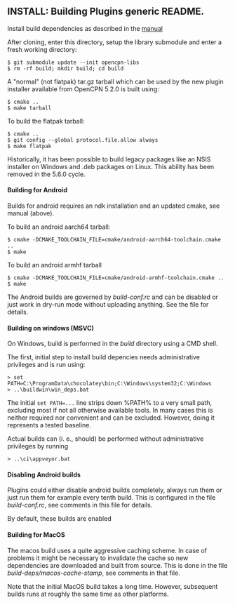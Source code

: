 ## INSTALL: Building Plugins generic README.

Install build dependencies as described in the
[manual](https://opencpn-manuals.github.io/main/AlternativeWorkflow/Local-Build.html)

After cloning, enter this directory, setup the library submodule and
enter a fresh working directory:

    $ git submodule update --init opencpn-libs
    $ rm -rf build; mkdir build; cd build

A "normal" (not flatpak) tar.gz tarball which can be used by the new plugin
installer available from OpenCPN 5.2.0 is built using:

    $ cmake ..
    $ make tarball

To build the flatpak tarball:

    $ cmake ..
    $ git config --global protocol.file.allow always
    $ make flatpak

Historically, it has been possible to build legacy packages like
an NSIS installer on Windows and .deb packages on Linux. This ability
has been removed in the 5.6.0 cycle.

#### Building for Android

Builds for android requires an ndk installation and an updated cmake,
see manual (above).

To build an android aarch64 tarball:

    $ cmake -DCMAKE_TOOLCHAIN_FILE=cmake/android-aarch64-toolchain.cmake ..
    $ make

To build an android armhf tarball

    $ cmake -DCMAKE_TOOLCHAIN_FILE=cmake/android-armhf-toolchain.cmake ..
    $ make

The Android builds are governed by _build-conf.rc_ and can be disabled or
just work in dry-run mode without uploading anything. See the file for
details.

#### Building on windows (MSVC)
On Windows, build is performed in the _build_ directory using a CMD shell.

The first, initial step to install build depencies needs administrative
privileges and is run using:

    > set PATH=C:\ProgramData\chocolatey\bin;C:\Windows\system32;C:\Windows
    > ..\buildwin\win_deps.bat

The initial `set PATH=...` line strips down %PATH% to a very small path,
excluding most if not all otherwise available tools. In many cases this is
neither required nor convenient and can be excluded. However, doing it
represents a tested baseline.

Actual builds can (i. e., should) be performed without administrative
privileges by running 

    > ..\ci\appveyor.bat


#### Disabling Android builds

Plugins could either disable android builds completely, always run them or
just run them for example every tenth build. This is configured in the file
_build-conf.rc_, see comments in this file for details.

By default, these builds are enabled

#### Building for MacOS

The macos build uses a quite aggressive caching scheme. In case of problems
it might be necessary to invalidate the cache so new dependencies are
downloaded and built from source. This is done in the file
_build-deps/macos-cache-stamp_, see comments in that file.

Note that the initial MacOS build takes a long time. However, subsequent
builds runs at roughly the same time as other platforms.
